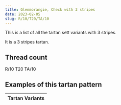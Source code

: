 ```yaml
---
title: Glenmorangie, Check with 3 stripes
date: 2023-02-05
slug: R/10/T20/TA/10
---
```

This is a list of all the tartan sett variants with 3 stripes.

It is a 3 stripes tartan.


## Thread count
R/10 T20 TA/10

## Examples of this tartan pattern

| Tartan Variants |
|---------------|
